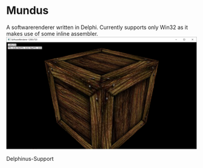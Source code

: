 # Mundus
A softwarerenderer written in Delphi. Currently supports only Win32 as it makes use of some inline assembler.
![alt text](Pictures/Cube_Textured.png)

Delphinus-Support